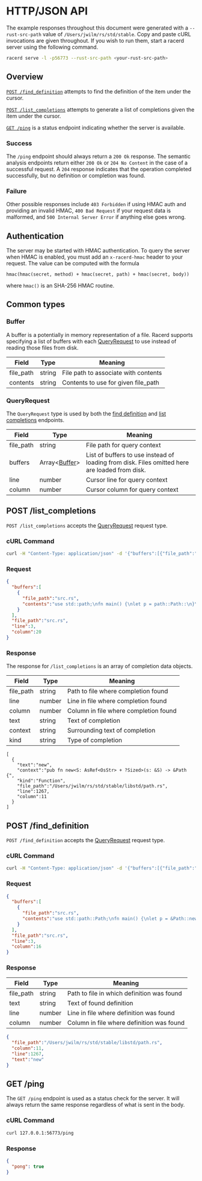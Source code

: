 HTTP/JSON API
=============

The example responses throughout this document were generated with a
`--rust-src-path` value of `/Users/jwilm/rs/std/stable`. Copy and paste cURL
invocations are given throughout. If you wish to run them, start a racerd server
using the following command.

```bash
racerd serve -l -p56773 --rust-src-path <your-rust-src-path>
```

## Overview

[`POST /find_definition`](#postfind_definition) attempts to find the definition
of the item under the cursor.

[`POST /list_completions`](#postlist_completions) attempts to generate a list of
completions given the item under the cursor.

[`GET /ping`](#getping) is a status endpoint indicating whether the server is
available.

### Success

The `/ping` endpoint should always return a `200 Ok` response. The semantic
analysis endpoints return either `200 Ok` or `204 No Content` in the case of a
successful request. A `204` response indicates that the operation completed
successfully, but no definition or completion was found.

### Failure

Other possible responses include `403 Forbidden` if using HMAC auth and
providing an invalid HMAC, `400 Bad Request` if your request data is malformed,
and `500 Internal Server Error` if anything else goes wrong.

## Authentication

The server may be started with HMAC authentication. To query the server when
HMAC is enabled, you must add an `x-racerd-hmac` header to your request. The
value can be computed with the formula

`hmac(hmac(secret, method) + hmac(secret, path) + hmac(secret, body))`

where `hmac()` is an SHA-256 HMAC routine.

## Common types

### Buffer

A buffer is a potentially in memory representation of a file. Racerd supports
specifying a list of buffers with each [QueryRequest][] to use instead of
reading those files from disk.

| Field     | Type   | Meaning                              |
|-----------|--------|--------------------------------------|
| file_path | string | File path to associate with contents |
| contents  | string | Contents to use for given file_path  |

### QueryRequest

The `QueryRequest` type is used by both the [find definition][] and
[list completions][] endpoints.

| Field     | Type              | Meaning                                                                                       |
|-----------|-------------------|-----------------------------------------------------------------------------------------------|
| file_path | string            | File path for query context                                                                   |
| buffers   | Array<[Buffer][]> | List of buffers to use instead of loading from disk. Files omitted here are loaded from disk. |
| line      | number            | Cursor line for query context                                                                 |
| column    | number            | Cursor column for query context                                                               |


## POST /list_completions

`POST /list_completions` accepts the [QueryRequest][] request type.

### cURL Command

```bash
curl -H "Content-Type: application/json" -d '{"buffers":[{"file_path":"src.rs","contents":"use std::path;\nfn main() {\nlet p = path::Path::\n}\n"}],"file_path":"src.rs","line":3,"column":20}' 127.0.0.1:56773/list_completions
```

### Request

```json
{
  "buffers":[
    {
      "file_path":"src.rs",
      "contents":"use std::path;\nfn main() {\nlet p = path::Path::\n}\n"
    }
  ],
  "file_path":"src.rs",
  "line":3,
  "column":20
}
```

### Response

The response for `/list_completions` is an array of completion data objects.

| Field     | Type   | Meaning                               |
|-----------|--------|---------------------------------------|
| file_path | string | Path to file where completion found   |
| line      | number | Line in file where completion found   |
| column    | number | Column in file where completion found |
| text      | string | Text of completion                    |
| context   | string | Surrounding text of completion        |
| kind      | string | Type of completion                    |

```
[
  {
    "text":"new",
    "context":"pub fn new<S: AsRef<OsStr> + ?Sized>(s: &S) -> &Path {",
    "kind":"Function",
    "file_path":"/Users/jwilm/rs/std/stable/libstd/path.rs",
    "line":1267,
    "column":11
  }
]
```

## POST /find_definition

`POST /find_definition` accepts the [QueryRequest][] request type.

### cURL Command

```bash
curl -H "Content-Type: application/json" -d '{"buffers":[{"file_path":"src.rs","contents":"use std::path::Path;\nfn main() {\nlet p = &Path::new(\"test\")\n}\n"}],"file_path":"src.rs","line":3,"column":16}' 127.0.0.1:56773/find_definition
```

### Request

```json
{
  "buffers":[
    {
      "file_path":"src.rs",
      "contents":"use std::path::Path;\nfn main() {\nlet p = &Path::new(\"test\")\n}\n"
    }
  ],
  "file_path":"src.rs",
  "line":3,
  "column":16
}
```

### Response

| Field     | Type   | Meaning                                    |
|-----------|--------|--------------------------------------------|
| file_path | string | Path to file in which definition was found |
| text      | string | Text of found definition                   |
| line      | number | Line in file where definition was found    |
| column    | number | Column in file where definition was found  |

```json
{
  "file_path":"/Users/jwilm/rs/std/stable/libstd/path.rs",
  "column":11,
  "line":1267,
  "text":"new"
}
```


## GET /ping

The `GET /ping` endpoint is used as a status check for the server. It will
always return the same response regardless of what is sent in the body.

### cURL Command

```bash
curl 127.0.0.1:56773/ping
```

### Response

```json
{
  "pong": true
}
```

[QueryRequest]: #queryrequest
[Buffer]: #buffer
[find definition]: #postfind_definition
[list completions]: #postlist_completions
